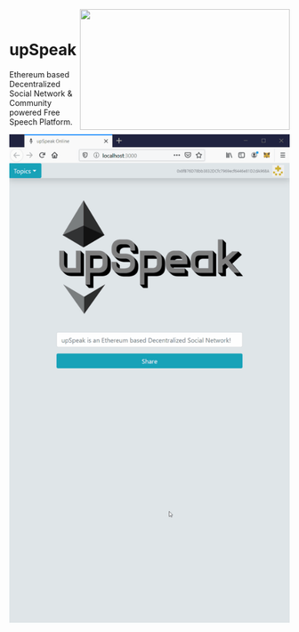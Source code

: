 <img align="right" width="377" height="217" src="https://spee.ch/8/upSpeak1.png">
<br >

# upSpeak
Ethereum based Decentralized Social Network &amp; Community powered Free Speech Platform.

<img align="middle" src="upSpeak.gif">